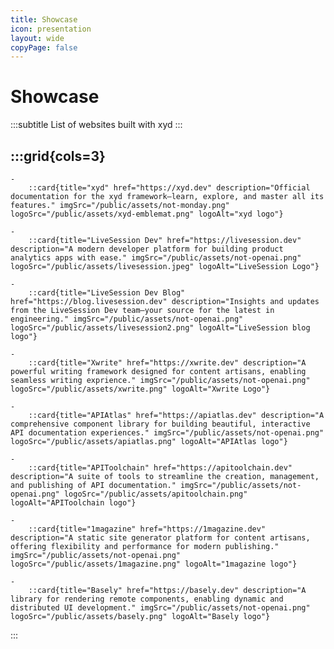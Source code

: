 ```yaml
---
title: Showcase
icon: presentation
layout: wide
copyPage: false
---
```


# Showcase
:::subtitle
List of websites built with xyd
:::

:::grid{cols=3}
- 
    - 
        ::card{title="xyd" href="https://xyd.dev" description="Official documentation for the xyd framework—learn, explore, and master all its features." imgSrc="/public/assets/not-monday.png" logoSrc="/public/assets/xyd-emblemat.png" logoAlt="xyd logo"}
        
    - 
        ::card{title="LiveSession Dev" href="https://livesession.dev" description="A modern developer platform for building product analytics apps with ease." imgSrc="/public/assets/not-openai.png" logoSrc="/public/assets/livesession.jpeg" logoAlt="LiveSession Logo"}
    
    - 
        ::card{title="LiveSession Dev Blog" href="https://blog.livesession.dev" description="Insights and updates from the LiveSession Dev team—your source for the latest in engineering." imgSrc="/public/assets/not-openai.png" logoSrc="/public/assets/livesession2.png" logoAlt="LiveSession blog logo"}
    
    - 
        ::card{title="Xwrite" href="https://xwrite.dev" description="A powerful writing framework designed for content artisans, enabling seamless writing exprience." imgSrc="/public/assets/not-openai.png" logoSrc="/public/assets/xwrite.png" logoAlt="Xwrite Logo"}

    - 
        ::card{title="APIAtlas" href="https://apiatlas.dev" description="A comprehensive component library for building beautiful, interactive API documentation experiences." imgSrc="/public/assets/not-openai.png" logoSrc="/public/assets/apiatlas.png" logoAlt="APIAtlas logo"}

    - 
        ::card{title="APIToolchain" href="https://apitoolchain.dev" description="A suite of tools to streamline the creation, management, and publishing of API documentation." imgSrc="/public/assets/not-openai.png" logoSrc="/public/assets/apitoolchain.png" logoAlt="APIToolchain logo"}

    - 
        ::card{title="1magazine" href="https://1magazine.dev" description="A static site generator platform for content artisans, offering flexibility and performance for modern publishing." imgSrc="/public/assets/not-openai.png" logoSrc="/public/assets/1magazine.png" logoAlt="1magazine logo"}

    - 
        ::card{title="Basely" href="https://basely.dev" description="A library for rendering remote components, enabling dynamic and distributed UI development." imgSrc="/public/assets/not-openai.png" logoSrc="/public/assets/basely.png" logoAlt="Basely logo"}
:::

